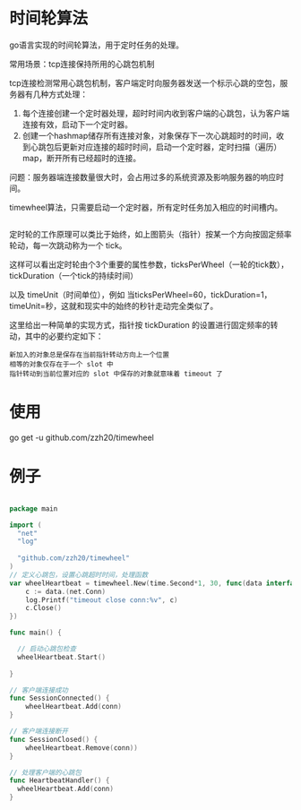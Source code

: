 # 时间轮算法

go语言实现的时间轮算法，用于定时任务的处理。

常用场景：tcp连接保持所用的心跳包机制

tcp连接检测常用心跳包机制，客户端定时向服务器发送一个标示心跳的空包，服务器有几种方式处理：
  1. 每个连接创建一个定时器处理，超时时间内收到客户端的心跳包，认为客户端连接有效，启动下一个定时器。
  2. 创建一个hashmap储存所有连接对象，对象保存下一次心跳超时的时间，收到心跳包后更新对应连接的超时时间，启动一个定时器，定时扫描（遍历）map，断开所有已经超时的连接。
  
问题：服务器端连接数量很大时，会占用过多的系统资源及影响服务器的响应时间。

timewheel算法，只需要启动一个定时器，所有定时任务加入相应的时间槽内。

<img src="http://img.my.csdn.net/uploads/201209/29/1348926970_9123.png" alt="">

定时轮的工作原理可以类比于始终，如上图箭头（指针）按某一个方向按固定频率轮动，每一次跳动称为一个 tick。

这样可以看出定时轮由个3个重要的属性参数，ticksPerWheel（一轮的tick数），tickDuration（一个tick的持续时间）

以及 timeUnit（时间单位），例如 当ticksPerWheel=60，tickDuration=1，timeUnit=秒，这就和现实中的始终的秒针走动完全类似了。


这里给出一种简单的实现方式，指针按 tickDuration 的设置进行固定频率的转动，其中的必要约定如下：

    新加入的对象总是保存在当前指针转动方向上一个位置
    相等的对象仅存在于一个 slot 中
    指针转动到当前位置对应的 slot 中保存的对象就意味着 timeout 了
    

# 使用

go get -u github.com/zzh20/timewheel

# 例子

```go

package main

import (
  "net"
  "log"
  
  "github.com/zzh20/timewheel"
)
// 定义心跳包，设置心跳超时时间，处理函数
var wheelHeartbeat = timewheel.New(time.Second*1, 30, func(data interface{}) {
	c := data.(net.Conn)
	log.Printf("timeout close conn:%v", c)
	c.Close()
})

func main() {

  // 启动心跳包检查
  wheelHeartbeat.Start()
  
}

// 客户端连接成功 
func SessionConnected() {
    wheelHeartbeat.Add(conn)
}

// 客户端连接断开
func SessionClosed() {
    wheelHeartbeat.Remove(conn))
}

// 处理客户端的心跳包
func HeartbeatHandler() {
  wheelHeartbeat.Add(conn)
}

```
